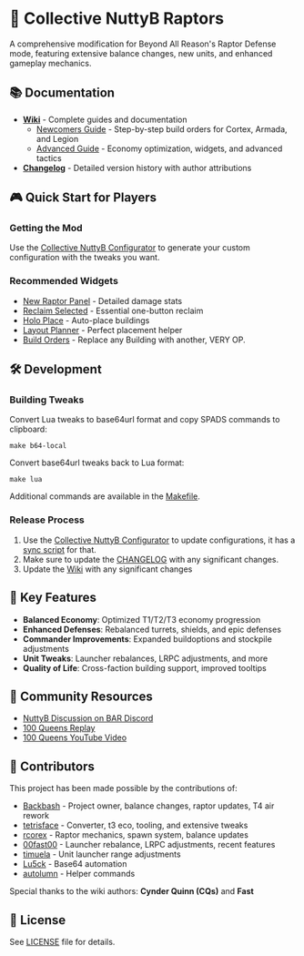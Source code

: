 # 🦖 Collective NuttyB Raptors

A comprehensive modification for Beyond All Reason's Raptor Defense mode, featuring extensive balance changes, new units, and enhanced gameplay mechanics.

## 📚 Documentation

- **[Wiki](https://github.com/BAR-NuttyB-collective/NuttyB-Raptors/wiki)** - Complete guides and documentation
  - [Newcomers Guide](https://github.com/BAR-NuttyB-collective/NuttyB-Raptors/wiki/Newcomers-Guide) - Step-by-step build orders for Cortex, Armada, and Legion
  - [Advanced Guide](https://github.com/BAR-NuttyB-collective/NuttyB-Raptors/wiki/Advanced-Guide) - Economy optimization, widgets, and advanced tactics
- **[Changelog](CHANGELOG.md)** - Detailed version history with author attributions

## 🎮 Quick Start for Players

### Getting the Mod
Use the [Collective NuttyB Configurator](https://bar-nuttyb-collective.github.io/configurator/) to generate your custom configuration with the tweaks you want.

### Recommended Widgets
- [New Raptor Panel](https://github.com/goldjee/BAR-Widgets/tree/main/raptor-panel) - Detailed damage stats
- [Reclaim Selected](https://github.com/manshanko/bar-widgets/blob/main/cmd_reclaim_selected.lua) - Essential one-button reclaim
- [Holo Place](https://github.com/timuela/BAR-widgets/blob/main/holo_place_no_hijacking.lua) - Auto-place buildings
- [Layout Planner](https://github.com/noryon/BARWidgets/tree/main/LayoutPlanner) - Perfect placement helper
- [Build Orders](https://github.com/noryon/BARWidgets/tree/main/BuildOrders) - Replace any Building with another, VERY OP.

## 🛠️ Development

### Building Tweaks

Convert Lua tweaks to base64url format and copy SPADS commands to clipboard:
```shell
make b64-local
```

Convert base64url tweaks back to Lua format:
```shell
make lua
```

Additional commands are available in the [Makefile](Makefile).

### Release Process

1. Use the [Collective NuttyB Configurator](https://github.com/BAR-NuttyB-collective/configurator) to update configurations, it has a [sync script](https://github.com/BAR-NuttyB-collective/configurator?tab=readme-ov-file#sync) for that.
2. Make sure to update the [CHANGELOG](CHANGELOG.md) with any significant changes.
2. Update the [Wiki](https://github.com/BAR-NuttyB-collective/NuttyB-Raptors/wiki) with any significant changes

## 🎯 Key Features

- **Balanced Economy**: Optimized T1/T2/T3 economy progression
- **Enhanced Defenses**: Rebalanced turrets, shields, and epic defenses
- **Commander Improvements**: Expanded buildoptions and stockpile adjustments
- **Unit Tweaks**: Launcher rebalances, LRPC adjustments, and more
- **Quality of Life**: Cross-faction building support, improved tooltips

## 📖 Community Resources

- [NuttyB Discussion on BAR Discord](https://discord.com/channels/549281623154229250/1168959237641216131)
- [100 Queens Replay](https://www.beyondallreason.info/replays?gameId=59d5c568d459673a59b605cfa810fcee)
- [100 Queens YouTube Video](https://www.youtube.com/watch?v=WL4swUdSSCY)

## 👥 Contributors

This project has been made possible by the contributions of:

- [Backbash](https://github.com/Backbash) - Project owner, balance changes, raptor updates, T4 air rework
- [tetrisface](https://github.com/tetrisface) - Converter, t3 eco, tooling, and extensive tweaks
- [rcorex](https://github.com/rcorex) - Raptor mechanics, spawn system, balance updates
- [00fast00](https://github.com/00fast00) - Launcher rebalance, LRPC adjustments, recent features
- [timuela](https://github.com/timuela) - Unit launcher range adjustments
- [Lu5ck](https://github.com/Lu5ck) - Base64 automation
- [autolumn](https://github.com/autolumn) - Helper commands

Special thanks to the wiki authors: **Cynder Quinn (CQs)** and **Fast**

## 📜 License

See [LICENSE](LICENSE) file for details.

